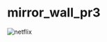 # mirror_wall_pr3
![netflix](https://user-images.githubusercontent.com/121867877/218081691-e74fb915-342f-40b3-b112-821dce053b2b.jpg)
